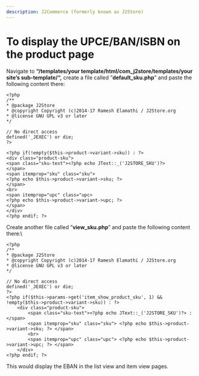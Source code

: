 ```yaml
---
description: J2Commerce (formerly known as J2Store)
---
```


# To display the UPCE/BAN/ISBN on the product page

Navigate to **“/templates/your template/html/com\_j2store/templates/your site’s sub-template/“,** create a file called ”**default\_sku.php**” and paste the following content there:

```
<?php
/**
* @package J2Store
* @copyright Copyright (c)2014-17 Ramesh Elamathi / J2Store.org
* @license GNU GPL v3 or later
*/

// No direct access
defined('_JEXEC') or die;
?>

<?php if(!empty($this->product->variant->sku)) : ?>
<div class="product-sku">
<span class="sku-text"><?php echo JText::_('J2STORE_SKU')?>
</span>
<span itemprop="sku" class="sku">
<?php echo $this->product->variant->sku; ?>
</span>
<br>
<span itemprop="upc" class="upc>
<?php echo $this->product->variant->upc; ?>
</span>
</div>
<?php endif; ?>
```

Create another file called ”**view\_sku.php**” and paste the following content there:\\

```
<?php
/**
* @package J2Store
* @copyright Copyright (c)2014-17 Ramesh Elamathi / J2Store.org
* @license GNU GPL v3 or later
*/

// No direct access
defined('_JEXEC') or die;
?>
<?php if($this->params->get('item_show_product_sku', 1) && !empty($this->product->variant->sku)) : ?>
    <div class="product-sku">
        <span class="sku-text"><?php echo JText::_('J2STORE_SKU')?> :</span>
        <span itemprop="sku" class="sku"> <?php echo $this->product->variant->sku; ?> </span>
        <br>
        <span itemprop="upc" class="upc"> <?php echo $this->product->variant->upc; ?> </span>
    </div>
<?php endif; ?>
```

This would display the EBAN in the list view and item view pages.
